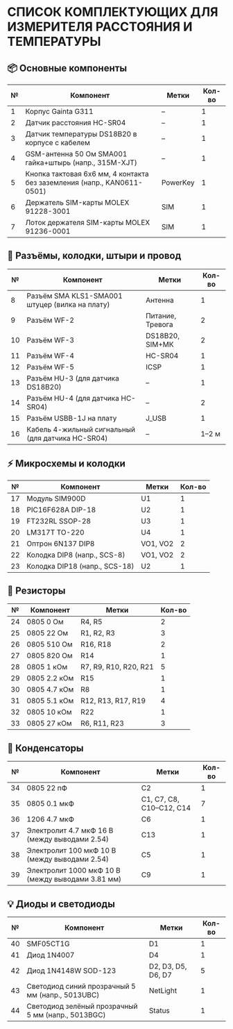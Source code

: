 # СПИСОК КОМПЛЕКТУЮЩИХ ДЛЯ ИЗМЕРИТЕЛЯ РАССТОЯНИЯ И ТЕМПЕРАТУРЫ

## 📦 Основные компоненты

| №   | Компонент                                                               | Метки    | Кол-во |
| --- | ----------------------------------------------------------------------- | -------- | ------ |
| 1   | Корпус Gainta G311                                                      | –        | 1      |
| 2   | Датчик расстояния HC-SR04                                               | –        | 1      |
| 3   | Датчик температуры DS18B20 в корпусе с кабелем                          | –        | 1      |
| 4   | GSM-антенна 50 Ом SMA001 гайка+штырь (напр., 315M-XJT)                  | –        | 1      |
| 5   | Кнопка тактовая 6x6 мм, 4 контакта без заземления (напр., KAN0611-0501) | PowerKey | 1      |
| 6   | Держатель SIM-карты MOLEX 91228-3001                                    | SIM      | 1      |
| 7   | Лоток держателя SIM-карты MOLEX 91236-0001                              | SIM      | 1      |

## 🔌 Разъёмы, колодки, штыри и провод

| №   | Компонент                                         | Метки            | Кол-во |
| --- | ------------------------------------------------- | ---------------- | ------ |
| 8   | Разъём SMA KLS1-SMA001 штуцер (вилка на плату)    | Антенна          | 1      |
| 9   | Разъём WF-2                                       | Питание, Тревога | 2      |
| 10  | Разъём WF-3                                       | DS18B20, SIM+МК  | 2      |
| 11  | Разъём WF-4                                       | HC-SR04          | 1      |
| 12  | Разъём WF-5                                       | ICSP             | 1      |
| 13  | Разъём HU-3 (для датчика DS18B20)                 | –                | 1      |
| 14  | Разъём HU-4 (для датчика HC-SR04)                 | –                | 2      |
| 15  | Разъём USBB-1J на плату                           | J_USB            | 1      |
| 16  | Кабель 4-жильный сигнальный (для датчика HC-SR04) | –                | 1–2 м  |

## ⚡ Микросхемы и колодки

| №   | Компонент                     | Метки    | Кол-во |
| --- | ----------------------------- | -------- | ------ |
| 17  | Модуль SIM900D                | U1       | 1      |
| 18  | PIC16F628A DIP-18             | U2       | 1      |
| 19  | FT232RL SSOP-28               | U3       | 1      |
| 20  | LM317T TO-220                 | U4       | 1      |
| 21  | Оптрон 6N137 DIP8             | VO1, VO2 | 2      |
| 22  | Колодка DIP8 (напр., SCS-8)   | VO1, VO2 | 2      |
| 23  | Колодка DIP18 (напр., SCS-18) | U2       | 1      |

## 🔧 Резисторы

| №   | Компонент    | Метки                 | Кол-во |
| --- | ------------ | --------------------- | ------ |
| 24  | 0805 0 Ом    | R4, R5                | 2      |
| 25  | 0805 22 Ом   | R1, R2, R3            | 3      |
| 26  | 0805 510 Ом  | R16, R18              | 2      |
| 27  | 0805 820 Ом  | R14                   | 1      |
| 28  | 0805 1 кОм   | R7, R9, R10, R20, R21 | 5      |
| 29  | 0805 2.2 кОм | R15                   | 1      |
| 30  | 0805 4.7 кОм | R8                    | 1      |
| 31  | 0805 5.1 кОм | R12, R13, R17, R19    | 4      |
| 32  | 0805 10 кОм  | R22                   | 1      |
| 33  | 0805 27 кОм  | R6, R11, R23          | 3      |

## 🔋 Конденсаторы

| №   | Компонент                                         | Метки                    | Кол-во |
| --- | ------------------------------------------------- | ------------------------ | ------ |
| 34  | 0805 22 пФ                                        | C2                       | 1      |
| 35  | 0805 0.1 мкФ                                      | C1, C7, C8, C10–C12, C14 | 7      |
| 36  | 1206 4.7 мкФ                                      | C6                       | 1      |
| 37  | Электролит 4.7 мкФ 16 В (между выводами 2.54)     | C13                      | 1      |
| 38  | Электролит 100 мкФ 10 В (между выводами 2.54)     | C5                       | 1      |
| 39  | Электролит 1000 мкФ 10 В (между выводами 3.81 мм) | C9                       | 1      |

## 💡 Диоды и светодиоды

| №   | Компонент                                          | Метки              | Кол-во |
| --- | -------------------------------------------------- | ------------------ | ------ |
| 40  | SMF05CT1G                                          | D1                 | 1      |
| 41  | Диод 1N4007                                        | D4                 | 1      |
| 42  | Диод 1N4148W SOD-123                               | D2, D3, D5, D6, D7 | 5      |
| 43  | Светодиод синий прозрачный 5 мм (напр., 5013UBC)   | NetLight           | 1      |
| 44  | Светодиод зелёный прозрачный 5 мм (напр., 5013BGC) | Status             | 1      |

